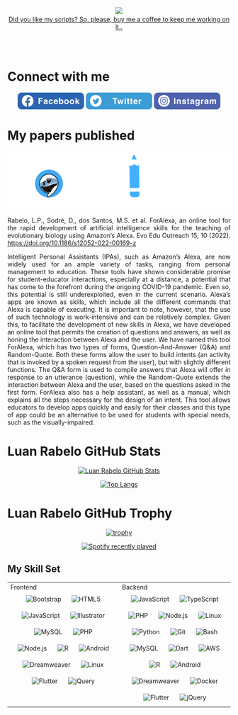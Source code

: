 <p align="center">
<a href="https://www.buymeacoffee.com/lprabelo">
<img src="https://upload.wikimedia.org/wikipedia/commons/thumb/8/8b/Eucalyp-Deus_Coffee.png/640px-Eucalyp-Deus_Coffee.png" width="10%">
<br>
Did you like my scripts? So, please, buy me a coffee to keep me working on it..
</a>
</p>  
<br/>  
<br/>

# Connect with me  
<div align="center">
<a href="https://www.facebook.com/lprabelo" target=_blank><img src="https://github.com/luanrabelo/luanrabelo/blob/stable/assets/Facebook.png" alt="Facebook" width="150px" /></a>
<a href="https://www.twitter.com/lprabelo" target=_blank><img src="https://github.com/luanrabelo/luanrabelo/blob/stable/assets/Twitter.png" alt="Facebook" width="150px" /></a>
<a href="https://www.instagram.com/lprabelo" target=_blank><img src="https://github.com/luanrabelo/luanrabelo/blob/stable/assets/Instagram.png" alt="Facebook" width="150px" /></a>
</div>  


# My papers published
[![ForAlexa](https://github.com/luanrabelo/ForAlexa/blob/main/img/ForAlexaLogo.png)](https://rdcu.be/cQ66i)

<div style="text-align: justify"> 

Rabelo, L.P., Sodré, D., dos Santos, M.S. et al. ForAlexa, an online tool for the rapid development of artificial intelligence skills for the teaching of evolutionary biology using Amazon’s Alexa. Evo Edu Outreach 15, 10 (2022). https://doi.org/10.1186/s12052-022-00169-z

Intelligent Personal Assistants (IPAs), such as Amazon’s Alexa, are now widely used for an ample variety of tasks, ranging from personal management to education. These tools have shown considerable promise for student-educator interactions, especially at a distance, a potential that has come to the forefront during the ongoing COVID-19 pandemic. Even so, this potential is still underexploited, even in the current scenario. Alexa’s apps are known as skills, which include all the different commands that Alexa is capable of executing. It is important to note, however, that the use of such technology is work-intensive and can be relatively complex. Given this, to facilitate the development of new skills in Alexa, we have developed an online tool that permits the creation of questions and answers, as well as honing the interaction between Alexa and the user. We have named this tool ForAlexa, which has two types of forms, Question-And-Answer (Q&A) and Random-Quote. Both these forms allow the user to build intents (an activity that is invoked by a spoken request from the user), but with slightly different functions. The Q&A form is used to compile answers that Alexa will offer in response to an utterance (question), while the Random-Quote extends the interaction between Alexa and the user, based on the questions asked in the first form. ForAlexa also has a help assistant, as well as a manual, which explains all the steps necessary for the design of an intent. This tool allows educators to develop apps quickly and easily for their classes and this type of app could be an alternative to be used for students with special needs, such as the visually-impaired.
</div>



# Luan Rabelo GitHub Stats
<div align="center">

[![Luan Rabelo GitHub Stats](https://github-readme-stats.vercel.app/api?username=luanrabelo&theme=chartreuse-dark&show_icons=true)](https://github.com/luanrabelo)     

[![Top Langs](https://github-readme-stats.vercel.app/api/top-langs/?username=luanrabelo&layout=compact&theme=chartreuse-dark&show_icons=true)](https://github.com/luanrabelo)
</div> 



# Luan Rabelo GitHub Trophy
<div align="center">

[![trophy](https://github-profile-trophy.vercel.app/?username=luanrabelo&theme=darkhub&row=1&column=5&margin-w=25)](https://github.com/luanrabelo)

[![Spotify recently played](https://spotify-recently-played-readme.vercel.app/api?user=12157903622&width=1000)](https://open.spotify.com/user/12157903622)
</div> 



## My Skill Set  
<table>
<tr>
<td valign="top" width="50%>



### Frontend  
<div align="center">  
<img style="margin: 10px" src="https://profilinator.rishav.dev/skills-assets/bootstrap-plain.svg" alt="Bootstrap" height="50" />  
<img style="margin: 10px" src="https://profilinator.rishav.dev/skills-assets/html5-original-wordmark.svg" alt="HTML5" height="50" />  
<img style="margin: 10px" src="https://profilinator.rishav.dev/skills-assets/javascript-original.svg" alt="JavaScript" height="50" />  
<img style="margin: 10px" src="https://profilinator.rishav.dev/skills-assets/adobe_illustrator-icon.svg" alt="Illustrator" height="50" />  
<img style="margin: 10px" src="https://profilinator.rishav.dev/skills-assets/mysql-original-wordmark.svg" alt="MySQL" height="50" />  
<img style="margin: 10px" src="https://profilinator.rishav.dev/skills-assets/php-original.svg" alt="PHP" height="50" />  
<img style="margin: 10px" src="https://profilinator.rishav.dev/skills-assets/nodejs-original-wordmark.svg" alt="Node.js" height="50" />  
<img style="margin: 10px" src="https://profilinator.rishav.dev/skills-assets/r.svg" alt="R" height="50" />  
<img style="margin: 10px" src="https://profilinator.rishav.dev/skills-assets/android-original-wordmark.svg" alt="Android" height="50" />  
<img style="margin: 10px" src="https://profilinator.rishav.dev/skills-assets/adobedreamweaver.png" alt="Dreamweaver " height="50" />  
<img style="margin: 10px" src="https://profilinator.rishav.dev/skills-assets/linux-original.svg" alt="Linux" height="50" />  
<img style="margin: 10px" src="https://profilinator.rishav.dev/skills-assets/flutterio-icon.svg" alt="Flutter" height="50" />  
<img style="margin: 10px" src="https://profilinator.rishav.dev/skills-assets/jquery.png" alt="jQuery" height="50" />  
</div>

</td><td valign="top" width="50%>



### Backend  
<div align="center">  
<img style="margin: 10px" src="https://profilinator.rishav.dev/skills-assets/javascript-original.svg" alt="JavaScript" height="50" />  
<img style="margin: 10px" src="https://profilinator.rishav.dev/skills-assets/typescript-original.svg" alt="TypeScript" height="50" />  
<img style="margin: 10px" src="https://profilinator.rishav.dev/skills-assets/php-original.svg" alt="PHP" height="50" />  
<img style="margin: 10px" src="https://profilinator.rishav.dev/skills-assets/nodejs-original-wordmark.svg" alt="Node.js" height="50" />  
<img style="margin: 10px" src="https://profilinator.rishav.dev/skills-assets/linux-original.svg" alt="Linux" height="50" />  
<img style="margin: 10px" src="https://profilinator.rishav.dev/skills-assets/python-original.svg" alt="Python" height="50" />  
<img style="margin: 10px" src="https://profilinator.rishav.dev/skills-assets/git-scm-icon.svg" alt="Git" height="50" />  
<img style="margin: 10px" src="https://profilinator.rishav.dev/skills-assets/gnu_bash-icon.svg" alt="Bash" height="50" />  
<img style="margin: 10px" src="https://profilinator.rishav.dev/skills-assets/mysql-original-wordmark.svg" alt="MySQL" height="50" />  
<img style="margin: 10px" src="https://profilinator.rishav.dev/skills-assets/dartlang-icon.svg" alt="Dart" height="50" />  
<img style="margin: 10px" src="https://profilinator.rishav.dev/skills-assets/amazonwebservices-original-wordmark.svg" alt="AWS" height="50" />  
<img style="margin: 10px" src="https://profilinator.rishav.dev/skills-assets/r.svg" alt="R" height="50" />  
<img style="margin: 10px" src="https://profilinator.rishav.dev/skills-assets/android-original-wordmark.svg" alt="Android" height="50" />  
<img style="margin: 10px" src="https://profilinator.rishav.dev/skills-assets/adobedreamweaver.png" alt="Dreamweaver " height="50" />  
<img style="margin: 10px" src="https://profilinator.rishav.dev/skills-assets/docker-original-wordmark.svg" alt="Docker" height="50" />  
<img style="margin: 10px" src="https://profilinator.rishav.dev/skills-assets/flutterio-icon.svg" alt="Flutter" height="50" />  
<img style="margin: 10px" src="https://profilinator.rishav.dev/skills-assets/jquery.png" alt="jQuery" height="50" />  
</div>

</td></tr></table>  

